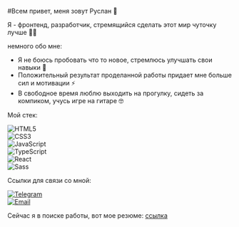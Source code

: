 #Всем привет, меня зовут Руслан 👋

Я - фронтенд, разработчик, стремящийся сделать этот мир чуточку лучше 👩‍💻

немного обо мне:

- Я не боюсь пробовать что то новое, стремлюсь улучшать свои навыки 💪
- Положительный результат проделанной работы придает мне больше сил и мотивации ⚡
- В свободное время люблю выходить на прогулку, сидеть за компиком, учусь игре на гитаре 🤓

Мой стек:

![HTML5](https://img.shields.io/badge/HTML5-E34F26?style=for-the-badge&logo=html5&logoColor=white)  
![CSS3](https://img.shields.io/badge/CSS3-1572B6?style=for-the-badge&logo=css3&logoColor=white)  
![JavaScript](https://img.shields.io/badge/JavaScript-F7DF1E?style=for-the-badge&logo=javascript&logoColor=black)  
![TypeScript](https://img.shields.io/badge/TypeScript-3178C6?style=for-the-badge&logo=typescript&logoColor=white)  
![React](https://img.shields.io/badge/React-61DAFB?style=for-the-badge&logo=react&logoColor=black)  
![Sass](https://img.shields.io/badge/Sass-CC6699?style=for-the-badge&logo=sass&logoColor=white)  

Ссылки для связи со мной:

[![Telegram](https://img.shields.io/badge/Telegram-2CA5E0?style=for-the-badge&logo=telegram&logoColor=white)](https://t.me/Fi_fate)  
[![Email](https://img.shields.io/badge/Email-D14836?style=for-the-badge&logo=gmail&logoColor=white)](mailto:normuminovruslan620@gmail.com)

Сейчас я в поиске работы, вот мое резюме: [ссылка](https://disk.yandex.ru/d/CN8WFaUOJ0Mj4g)


<!--
**RilPax/RilPax** is a ✨ _special_ ✨ repository because its `README.md` (this file) appears on your GitHub profile.

Here are some ideas to get you started:

- 🔭 I’m currently working on ...
- 🌱 I’m currently learning ...
- 👯 I’m looking to collaborate on ...
- 🤔 I’m looking for help with ...
- 💬 Ask me about ...
- 📫 How to reach me: ...
- 😄 Pronouns: ...
- ⚡ Fun fact: ...
-->
